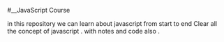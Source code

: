 #__JavaScript Course

in this repository we can learn about javascript from start to end 
Clear all the concept of javascript .
with notes and code also .
